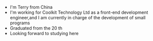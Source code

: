 * I'm Terry from China
* I'm working for Coolkit Technology Ltd as a front-end development engineer,and I am currently in charge of the development of small programs
* Graduated from the 20 th
* Looking forward to studying here
